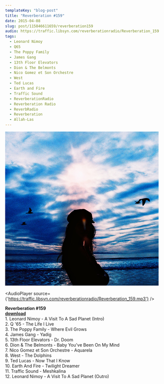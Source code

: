 ```yaml
---
templateKey: "blog-post"
title: "Reverberation #159"
date: 2015-04-08
slug: post/115846611659/reverberation159
audio: https://traffic.libsyn.com/reverberationradio/Reverberation_159.mp3
tags:
  - Leonard Nimoy
  - Q65
  - The Poppy Family
  - James Gang
  - 13th Floor Elevators
  - Dion & The Belmonts
  - Nico Gomez et Son Orchestre
  - West
  - Ted Lucas
  - Earth and Fire
  - Traffic Sound
  - ReverberationRadio
  - Reverberation Radio
  - ReverbRadio
  - Reverberation
  - Allah-Las
---
```


![Reverberation #159](../images/19a5c9023799eb8be68576dbe230f8cc1f5109ba0ca48e6cb389026dd1512233.jpg)

<AudioPlayer source={'https://traffic.libsyn.com/reverberationradio/Reverberation_159.mp3'} />

<p><b>Reverberation #159<br /></b><b><a href="https://traffic.libsyn.com/reverberationradio/Reverberation_159.mp3">download</a><br /></b>1. Leonard Nimoy - A Visit To A Sad Planet (Intro)<br />2. Q '65 - The Life I Live<br />3. The Poppy Family - Where Evil Grows<br />4. James Gang - Yadig<br />5. 13th Floor Elevators - Dr. Doom<br />6. Dion &amp; The Belmonts - Baby You've Been On My Mind<br />7. Nico Gomez et Son Orchestre - Aquarela<br />8. West - The Dolphins<br />9. Ted Lucas - Now That I Know<br />10. Earth And Fire - Twilight Dreamer<br />11. Traffic Sound - Meshkalina<br />12. Leonard Nimoy - A Visit To A Sad Planet (Outro)</p>
